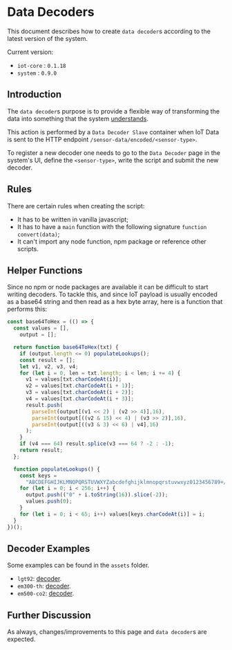 # Data Decoders

This document describes how to create `data decoder`s according to the latest version of the system.

Current version:

- `iot-core` : `0.1.18`
- `system` : `0.9.0`

## Introduction

The `data decoder`s purpose is to provide a flexible way of transforming the data into something that the system [understands](../model/README.md).

This action is performed by a `Data Decoder Slave` container when IoT Data is sent to the HTTP endpoint `/sensor-data/encoded/<sensor-type>`.

To register a new decoder one needs to go to the `Data Decoder` page in the system's UI, define the `<sensor-type>`, write the script and submit the new decoder.

## Rules

There are certain rules when creating the script:

- It has to be written in vanilla javascript;
- It has to have a `main` function with the following signature `function convert(data)`;
- It can't import any node function, npm package or reference other scripts.

## Helper Functions

Since no npm or node packages are available it can be difficult to start writing decoders. To tackle this, and since IoT payload is usually encoded as a base64 string and then read as a hex byte array, here is a function that performs this:

``` js
const base64ToHex = (() => {
  const values = [],
    output = [];

  return function base64ToHex(txt) {
    if (output.length <= 0) populateLookups();
    const result = [];
    let v1, v2, v3, v4;
    for (let i = 0, len = txt.length; i < len; i += 4) {
      v1 = values[txt.charCodeAt(i)];
      v2 = values[txt.charCodeAt(i + 1)];
      v3 = values[txt.charCodeAt(i + 2)];
      v4 = values[txt.charCodeAt(i + 3)];
      result.push(
        parseInt(output[(v1 << 2) | (v2 >> 4)],16),
        parseInt(output[((v2 & 15) << 4) | (v3 >> 2)],16),
        parseInt(output[((v3 & 3) << 6) | v4],16)
      );
    }
    if (v4 === 64) result.splice(v3 === 64 ? -2 : -1);
    return result;
  };

  function populateLookups() {
    const keys =
      "ABCDEFGHIJKLMNOPQRSTUVWXYZabcdefghijklmnopqrstuvwxyz0123456789+/=";
    for (let i = 0; i < 256; i++) {
      output.push(("0" + i.toString(16)).slice(-2));
      values.push(0);
    }
    for (let i = 0; i < 65; i++) values[keys.charCodeAt(i)] = i;
  }
})();
```

## Decoder Examples

Some examples can be found in the `assets` folder.

- `lgt92`: [decoder](assets/lgt92.js).
- `em300-th`: [decoder](assets/em300-th.js).
- `em500-co2`: [decoder](assets/em500-co2.js).

## Further Discussion

As always, changes/improvements to this page and `data decoder`s are expected.
